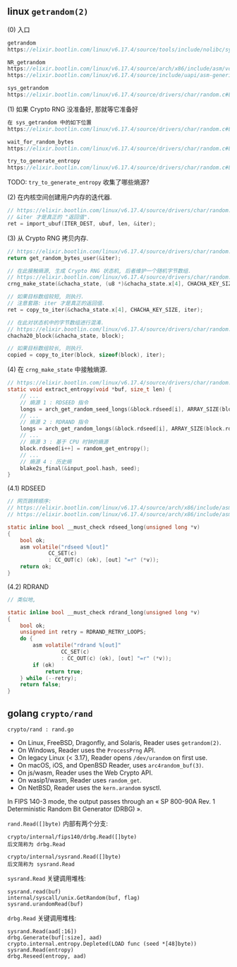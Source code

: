 ## linux `getrandom(2)`

(0) 入口

```c
getrandom
https://elixir.bootlin.com/linux/v6.17.4/source/tools/include/nolibc/sys/random.h#L29

NR_getrandom
https://elixir.bootlin.com/linux/v6.17.4/source/arch/x86/include/asm/vdso/getrandom.h#L24
https://elixir.bootlin.com/linux/v6.17.4/source/include/uapi/asm-generic/unistd.h#L674

sys_getrandom
https://elixir.bootlin.com/linux/v6.17.4/source/drivers/char/random.c#L1390
```

(1) 如果 Crypto RNG 没准备好, 那就等它准备好

```c
在 sys_getrandom 中的如下位置
https://elixir.bootlin.com/linux/v6.17.4/source/drivers/char/random.c#L1390

wait_for_random_bytes
https://elixir.bootlin.com/linux/v6.17.4/source/drivers/char/random.c#L137

try_to_generate_entropy
https://elixir.bootlin.com/linux/v6.17.4/source/drivers/char/random.c#L1292
```

TODO: `try_to_generate_entropy` 收集了哪些熵源?

(2) 在内核空间创建用户内存的迭代器.

```c
// https://elixir.bootlin.com/linux/v6.17.4/source/drivers/char/random.c#L1413
// &iter 才是真正的 "返回值".
ret = import_ubuf(ITER_DEST, ubuf, len, &iter);
```

(3) 从 Crypto RNG 拷贝内存.

```c
// https://elixir.bootlin.com/linux/v6.17.4/source/drivers/char/random.c#L1416
return get_random_bytes_user(&iter);

// 在此接触熵源, 生成 Crypto RNG 状态机, 后者维护一个随机字节数组.
// https://elixir.bootlin.com/linux/v6.17.4/source/drivers/char/random.c#L456
crng_make_state(&chacha_state, (u8 *)&chacha_state.x[4], CHACHA_KEY_SIZE);

// 如果目标数组较短, 则执行.
// 注意套路: iter 才是真正的返回值.
ret = copy_to_iter(&chacha_state.x[4], CHACHA_KEY_SIZE, iter);

// 在此对状态机中的字节数组进行混淆.
// https://elixir.bootlin.com/linux/v6.17.4/source/drivers/char/random.c#L469
chacha20_block(&chacha_state, block);

// 如果目标数组较长, 则执行.
copied = copy_to_iter(block, sizeof(block), iter);
```

(4)  在 `crng_make_state` 中接触熵源.

```c
// https://elixir.bootlin.com/linux/v6.17.4/source/drivers/char/random.c#L673
static void extract_entropy(void *buf, size_t len) {
    // ...
    // 熵源 1 : RDSEED 指令
    longs = arch_get_random_seed_longs(&block.rdseed[i], ARRAY_SIZE(block.rdseed) - i);
    // ...
    // 熵源 2 : RDRAND 指令
    longs = arch_get_random_longs(&block.rdseed[i], ARRAY_SIZE(block.rdseed) - i);
    // ...
    // 熵源 3 : 基于 CPU 时钟的熵源
    block.rdseed[i++] = random_get_entropy();
    // ...
    // 熵源 4 : 历史熵
    blake2s_final(&input_pool.hash, seed);
}
```

(4.1) RDSEED

```c
// 网页跳转顺序:
// https://elixir.bootlin.com/linux/v6.17.4/source/arch/x86/include/asm/archrandom.h#L53
// https://elixir.bootlin.com/linux/v6.17.4/source/arch/x86/include/asm/archrandom.h#L34

static inline bool __must_check rdseed_long(unsigned long *v)
{
	bool ok;
	asm volatile("rdseed %[out]"
		     CC_SET(c)
		     : CC_OUT(c) (ok), [out] "=r" (*v));
	return ok;
}
```

(4.2) RDRAND

```c
// 类似地,

static inline bool __must_check rdrand_long(unsigned long *v)
{
	bool ok;
	unsigned int retry = RDRAND_RETRY_LOOPS;
	do {
		asm volatile("rdrand %[out]"
			     CC_SET(c)
			     : CC_OUT(c) (ok), [out] "=r" (*v));
		if (ok)
			return true;
	} while (--retry);
	return false;
}
```



## golang `crypto/rand`

`crypto/rand : rand.go`

* On Linux, FreeBSD, Dragonfly, and Solaris, Reader uses `getrandom(2)`.
* On Windows, Reader uses the `ProcessPrng` API.
* On legacy Linux (< 3.17), Reader opens `/dev/urandom` on first use.
* On macOS, iOS, and OpenBSD Reader, uses `arc4random_buf(3)`.
* On js/wasm, Reader uses the Web Crypto API.
* On wasip1/wasm, Reader uses `random_get`.
* On NetBSD, Reader uses the `kern.arandom` sysctl.

In FIPS 140-3 mode, the output passes through an « SP 800-90A Rev. 1 Deterministic Random Bit Generator (DRBG) ».

`rand.Read([]byte)` 内部有两个分支:

```
crypto/internal/fips140/drbg.Read([]byte)
后文简称为 drbg.Read

crypto/internal/sysrand.Read([]byte)
后文简称为 sysrand.Read
```

`sysrand.Read` 关键调用堆栈:

```
sysrand.read(buf)
internal/syscall/unix.GetRandom(buf, flag)
sysrand.urandomRead(buf)
```

`drbg.Read` 关键调用堆栈:

```
sysrand.Read(aad[:16])
drbg.Generate(buf[:size], aad)
crypto.internal.entropy.Depleted(LOAD func (seed *[48]byte))
sysrand.Read(entropy)
drbg.Reseed(entropy, aad)
```